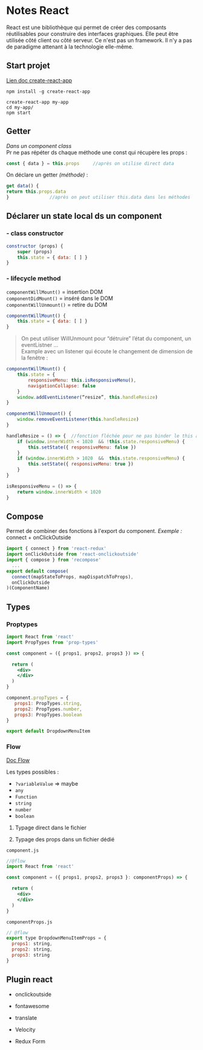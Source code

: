 # Notes React

React est une bibliothèque qui permet de créer des composants réutilisables pour construire des interfaces graphiques. Elle peut être utilisée côté client ou côté serveur. Ce n'est pas un framework. Il n'y a pas de paradigme attenant à la technologie elle-même.

## Start projet
 
[Lien doc create-react-app](https://github.com/facebookincubator/create-react-app)

``` 
npm install -g create-react-app
```

```
create-react-app my-app
cd my-app/
npm start
```

## Getter

_Dans un component class_  
Pr ne pas répéter ds chaque méthode une const qui récupère les props :
```jsx
const { data } = this.props 	//après on utilise direct data
```
On déclare un getter _(méthode)_ :
```jsx
get data() { 
return this.props.data 
}				//après on peut utiliser this.data dans les méthodes
```
 
## Déclarer un state local ds un component

### - class constructor
```jsx
constructor (props) {
	super (props)
	this.state = { data: [ ] }
}
```

### - lifecycle method  

`componentWillMount()`      = insertion DOM  
`componentDidMount()`       = inséré dans le DOM  
`componentWillUnmount()`    = retire du DOM

```jsx
componentWillMount() {
	this.state = { data: [ ] }
}
```

>On peut utiliser WillUnmount pour “détruire” l’état du component, un eventListner …  
Example avec un listener qui écoute le changement de dimension de la fenêtre :

```jsx
componentWillMount() {
    this.state = {
        responsiveMenu: this.isResponsiveMenu(),
        navigationCollapse: false
    }
    window.addEventListener(“resize”, this.handleResize)
}

componentWillUnmount() {
    window.removeEventListener(this.handleResize)
}

handleResize = () => { 	//fonction fléchée pour ne pas binder le this au state
    if (window.innerWidth < 1020  && !this.state.responsiveMenu) {
	    this.setState({ responsiveMenu: false })
    }
    if (window.innerWidth > 1020  &&  this.state.responsiveMenu) {
	    this.setState({ responsiveMenu: true })
    }
}

isResponsiveMenu = () => {
    return window.innerWidth < 1020
}
```

 ## Compose

Permet de combiner des fonctions à l'export du component.
_Exemple :_ connect + onClickOutside

```jsx
import { connect } from 'react-redux'
import onClickOutside from 'react-onclickoutside'
import { compose } from 'recompose'
  ...
export default compose(
  connect(mapStateToProps, mapDispatchToProps),
  onClickOutside
)(ComponentName)
```

 ## Types

### Proptypes

```jsx
import React from 'react'
import PropTypes from 'prop-types'

const component = ({ props1, props2, props3 }) => {

  return (
    <div>
    </div>
  )
}

component.propTypes = {
   props1: PropTypes.string,
   props2: PropTypes.number,
   props3: PropTypes.boolean
}

export default DropdownMenuItem
```

### Flow

[Doc Flow](https://flow.org/)

Les types possibles :
* `?variableValue` => maybe
* `any`
* `Function`
* `string`
* `number`
* `boolean`

1. Typage direct dans le fichier


2. Typage des props dans un fichier dédié

`component.js`
```jsx
//@flow
import React from 'react'

const component = ({ props1, props2, props3 }: componentProps) => {

  return (
    <div>
    </div>
  )
}
```

`componentProps.js`
```jsx
// @flow
export type DropdownMenuItemProps = {
  props1: string,
  props2: string,
  props3: string
}
```

## Plugin react

* onclickoutside
* fontawesome
* translate
* Velocity

* Redux Form